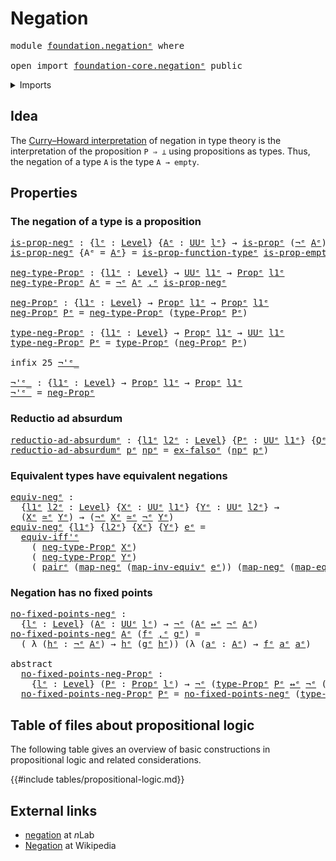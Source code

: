 # Negation

<pre class="Agda"><a id="21" class="Keyword">module</a> <a id="28" href="foundation.negation%25E1%25B5%2589.html" class="Module">foundation.negationᵉ</a> <a id="49" class="Keyword">where</a>

<a id="56" class="Keyword">open</a> <a id="61" class="Keyword">import</a> <a id="68" href="foundation-core.negation%25E1%25B5%2589.html" class="Module">foundation-core.negationᵉ</a> <a id="94" class="Keyword">public</a>
</pre>
<details><summary>Imports</summary>

<pre class="Agda"><a id="151" class="Keyword">open</a> <a id="156" class="Keyword">import</a> <a id="163" href="foundation.dependent-pair-types%25E1%25B5%2589.html" class="Module">foundation.dependent-pair-typesᵉ</a>
<a id="196" class="Keyword">open</a> <a id="201" class="Keyword">import</a> <a id="208" href="foundation.logical-equivalences%25E1%25B5%2589.html" class="Module">foundation.logical-equivalencesᵉ</a>
<a id="241" class="Keyword">open</a> <a id="246" class="Keyword">import</a> <a id="253" href="foundation.universe-levels%25E1%25B5%2589.html" class="Module">foundation.universe-levelsᵉ</a>

<a id="282" class="Keyword">open</a> <a id="287" class="Keyword">import</a> <a id="294" href="foundation-core.empty-types%25E1%25B5%2589.html" class="Module">foundation-core.empty-typesᵉ</a>
<a id="323" class="Keyword">open</a> <a id="328" class="Keyword">import</a> <a id="335" href="foundation-core.equivalences%25E1%25B5%2589.html" class="Module">foundation-core.equivalencesᵉ</a>
<a id="365" class="Keyword">open</a> <a id="370" class="Keyword">import</a> <a id="377" href="foundation-core.propositions%25E1%25B5%2589.html" class="Module">foundation-core.propositionsᵉ</a>
</pre>
</details>

## Idea

The
[Curry–Howard interpretation](https://en.wikipedia.org/wiki/Curry–Howard_correspondence)
of negation in type theory is the interpretation of the proposition `P ⇒ ⊥`
using propositions as types. Thus, the negation of a type `A` is the type
`A → empty`.

## Properties

### The negation of a type is a proposition

<pre class="Agda"><a id="is-prop-negᵉ"></a><a id="758" href="foundation.negation%25E1%25B5%2589.html#758" class="Function">is-prop-negᵉ</a> <a id="771" class="Symbol">:</a> <a id="773" class="Symbol">{</a><a id="774" href="foundation.negation%25E1%25B5%2589.html#774" class="Bound">lᵉ</a> <a id="777" class="Symbol">:</a> <a id="779" href="Agda.Primitive.html#742" class="Postulate">Level</a><a id="784" class="Symbol">}</a> <a id="786" class="Symbol">{</a><a id="787" href="foundation.negation%25E1%25B5%2589.html#787" class="Bound">Aᵉ</a> <a id="790" class="Symbol">:</a> <a id="792" href="Agda.Primitive.html#429" class="Primitive">UUᵉ</a> <a id="796" href="foundation.negation%25E1%25B5%2589.html#774" class="Bound">lᵉ</a><a id="798" class="Symbol">}</a> <a id="800" class="Symbol">→</a> <a id="802" href="foundation-core.propositions%25E1%25B5%2589.html#1041" class="Function">is-propᵉ</a> <a id="811" class="Symbol">(</a><a id="812" href="foundation-core.negation%25E1%25B5%2589.html#599" class="Function Operator">¬ᵉ</a> <a id="815" href="foundation.negation%25E1%25B5%2589.html#787" class="Bound">Aᵉ</a><a id="817" class="Symbol">)</a>
<a id="819" href="foundation.negation%25E1%25B5%2589.html#758" class="Function">is-prop-negᵉ</a> <a id="832" class="Symbol">{</a><a id="833" class="Argument">Aᵉ</a> <a id="836" class="Symbol">=</a> <a id="838" href="foundation.negation%25E1%25B5%2589.html#838" class="Bound">Aᵉ</a><a id="840" class="Symbol">}</a> <a id="842" class="Symbol">=</a> <a id="844" href="foundation-core.propositions%25E1%25B5%2589.html#7503" class="Function">is-prop-function-typeᵉ</a> <a id="867" href="foundation-core.empty-types%25E1%25B5%2589.html#2533" class="Function">is-prop-emptyᵉ</a>

<a id="neg-type-Propᵉ"></a><a id="883" href="foundation.negation%25E1%25B5%2589.html#883" class="Function">neg-type-Propᵉ</a> <a id="898" class="Symbol">:</a> <a id="900" class="Symbol">{</a><a id="901" href="foundation.negation%25E1%25B5%2589.html#901" class="Bound">l1ᵉ</a> <a id="905" class="Symbol">:</a> <a id="907" href="Agda.Primitive.html#742" class="Postulate">Level</a><a id="912" class="Symbol">}</a> <a id="914" class="Symbol">→</a> <a id="916" href="Agda.Primitive.html#429" class="Primitive">UUᵉ</a> <a id="920" href="foundation.negation%25E1%25B5%2589.html#901" class="Bound">l1ᵉ</a> <a id="924" class="Symbol">→</a> <a id="926" href="foundation-core.propositions%25E1%25B5%2589.html#1181" class="Function">Propᵉ</a> <a id="932" href="foundation.negation%25E1%25B5%2589.html#901" class="Bound">l1ᵉ</a>
<a id="936" href="foundation.negation%25E1%25B5%2589.html#883" class="Function">neg-type-Propᵉ</a> <a id="951" href="foundation.negation%25E1%25B5%2589.html#951" class="Bound">Aᵉ</a> <a id="954" class="Symbol">=</a> <a id="956" href="foundation-core.negation%25E1%25B5%2589.html#599" class="Function Operator">¬ᵉ</a> <a id="959" href="foundation.negation%25E1%25B5%2589.html#951" class="Bound">Aᵉ</a> <a id="962" href="foundation.dependent-pair-types%25E1%25B5%2589.html#788" class="InductiveConstructor Operator">,ᵉ</a> <a id="965" href="foundation.negation%25E1%25B5%2589.html#758" class="Function">is-prop-negᵉ</a>

<a id="neg-Propᵉ"></a><a id="979" href="foundation.negation%25E1%25B5%2589.html#979" class="Function">neg-Propᵉ</a> <a id="989" class="Symbol">:</a> <a id="991" class="Symbol">{</a><a id="992" href="foundation.negation%25E1%25B5%2589.html#992" class="Bound">l1ᵉ</a> <a id="996" class="Symbol">:</a> <a id="998" href="Agda.Primitive.html#742" class="Postulate">Level</a><a id="1003" class="Symbol">}</a> <a id="1005" class="Symbol">→</a> <a id="1007" href="foundation-core.propositions%25E1%25B5%2589.html#1181" class="Function">Propᵉ</a> <a id="1013" href="foundation.negation%25E1%25B5%2589.html#992" class="Bound">l1ᵉ</a> <a id="1017" class="Symbol">→</a> <a id="1019" href="foundation-core.propositions%25E1%25B5%2589.html#1181" class="Function">Propᵉ</a> <a id="1025" href="foundation.negation%25E1%25B5%2589.html#992" class="Bound">l1ᵉ</a>
<a id="1029" href="foundation.negation%25E1%25B5%2589.html#979" class="Function">neg-Propᵉ</a> <a id="1039" href="foundation.negation%25E1%25B5%2589.html#1039" class="Bound">Pᵉ</a> <a id="1042" class="Symbol">=</a> <a id="1044" href="foundation.negation%25E1%25B5%2589.html#883" class="Function">neg-type-Propᵉ</a> <a id="1059" class="Symbol">(</a><a id="1060" href="foundation-core.propositions%25E1%25B5%2589.html#1288" class="Function">type-Propᵉ</a> <a id="1071" href="foundation.negation%25E1%25B5%2589.html#1039" class="Bound">Pᵉ</a><a id="1073" class="Symbol">)</a>

<a id="type-neg-Propᵉ"></a><a id="1076" href="foundation.negation%25E1%25B5%2589.html#1076" class="Function">type-neg-Propᵉ</a> <a id="1091" class="Symbol">:</a> <a id="1093" class="Symbol">{</a><a id="1094" href="foundation.negation%25E1%25B5%2589.html#1094" class="Bound">l1ᵉ</a> <a id="1098" class="Symbol">:</a> <a id="1100" href="Agda.Primitive.html#742" class="Postulate">Level</a><a id="1105" class="Symbol">}</a> <a id="1107" class="Symbol">→</a> <a id="1109" href="foundation-core.propositions%25E1%25B5%2589.html#1181" class="Function">Propᵉ</a> <a id="1115" href="foundation.negation%25E1%25B5%2589.html#1094" class="Bound">l1ᵉ</a> <a id="1119" class="Symbol">→</a> <a id="1121" href="Agda.Primitive.html#429" class="Primitive">UUᵉ</a> <a id="1125" href="foundation.negation%25E1%25B5%2589.html#1094" class="Bound">l1ᵉ</a>
<a id="1129" href="foundation.negation%25E1%25B5%2589.html#1076" class="Function">type-neg-Propᵉ</a> <a id="1144" href="foundation.negation%25E1%25B5%2589.html#1144" class="Bound">Pᵉ</a> <a id="1147" class="Symbol">=</a> <a id="1149" href="foundation-core.propositions%25E1%25B5%2589.html#1288" class="Function">type-Propᵉ</a> <a id="1160" class="Symbol">(</a><a id="1161" href="foundation.negation%25E1%25B5%2589.html#979" class="Function">neg-Propᵉ</a> <a id="1171" href="foundation.negation%25E1%25B5%2589.html#1144" class="Bound">Pᵉ</a><a id="1173" class="Symbol">)</a>

<a id="1176" class="Keyword">infix</a> <a id="1182" class="Number">25</a> <a id="1185" href="foundation.negation%25E1%25B5%2589.html#1191" class="Function Operator">¬&#39;ᵉ_</a>

<a id="¬&#39;ᵉ_"></a><a id="1191" href="foundation.negation%25E1%25B5%2589.html#1191" class="Function Operator">¬&#39;ᵉ_</a> <a id="1196" class="Symbol">:</a> <a id="1198" class="Symbol">{</a><a id="1199" href="foundation.negation%25E1%25B5%2589.html#1199" class="Bound">l1ᵉ</a> <a id="1203" class="Symbol">:</a> <a id="1205" href="Agda.Primitive.html#742" class="Postulate">Level</a><a id="1210" class="Symbol">}</a> <a id="1212" class="Symbol">→</a> <a id="1214" href="foundation-core.propositions%25E1%25B5%2589.html#1181" class="Function">Propᵉ</a> <a id="1220" href="foundation.negation%25E1%25B5%2589.html#1199" class="Bound">l1ᵉ</a> <a id="1224" class="Symbol">→</a> <a id="1226" href="foundation-core.propositions%25E1%25B5%2589.html#1181" class="Function">Propᵉ</a> <a id="1232" href="foundation.negation%25E1%25B5%2589.html#1199" class="Bound">l1ᵉ</a>
<a id="1236" href="foundation.negation%25E1%25B5%2589.html#1191" class="Function Operator">¬&#39;ᵉ_</a> <a id="1241" class="Symbol">=</a> <a id="1243" href="foundation.negation%25E1%25B5%2589.html#979" class="Function">neg-Propᵉ</a>
</pre>
### Reductio ad absurdum

<pre class="Agda"><a id="reductio-ad-absurdumᵉ"></a><a id="1292" href="foundation.negation%25E1%25B5%2589.html#1292" class="Function">reductio-ad-absurdumᵉ</a> <a id="1314" class="Symbol">:</a> <a id="1316" class="Symbol">{</a><a id="1317" href="foundation.negation%25E1%25B5%2589.html#1317" class="Bound">l1ᵉ</a> <a id="1321" href="foundation.negation%25E1%25B5%2589.html#1321" class="Bound">l2ᵉ</a> <a id="1325" class="Symbol">:</a> <a id="1327" href="Agda.Primitive.html#742" class="Postulate">Level</a><a id="1332" class="Symbol">}</a> <a id="1334" class="Symbol">{</a><a id="1335" href="foundation.negation%25E1%25B5%2589.html#1335" class="Bound">Pᵉ</a> <a id="1338" class="Symbol">:</a> <a id="1340" href="Agda.Primitive.html#429" class="Primitive">UUᵉ</a> <a id="1344" href="foundation.negation%25E1%25B5%2589.html#1317" class="Bound">l1ᵉ</a><a id="1347" class="Symbol">}</a> <a id="1349" class="Symbol">{</a><a id="1350" href="foundation.negation%25E1%25B5%2589.html#1350" class="Bound">Qᵉ</a> <a id="1353" class="Symbol">:</a> <a id="1355" href="Agda.Primitive.html#429" class="Primitive">UUᵉ</a> <a id="1359" href="foundation.negation%25E1%25B5%2589.html#1321" class="Bound">l2ᵉ</a><a id="1362" class="Symbol">}</a> <a id="1364" class="Symbol">→</a> <a id="1366" href="foundation.negation%25E1%25B5%2589.html#1335" class="Bound">Pᵉ</a> <a id="1369" class="Symbol">→</a> <a id="1371" href="foundation-core.negation%25E1%25B5%2589.html#599" class="Function Operator">¬ᵉ</a> <a id="1374" href="foundation.negation%25E1%25B5%2589.html#1335" class="Bound">Pᵉ</a> <a id="1377" class="Symbol">→</a> <a id="1379" href="foundation.negation%25E1%25B5%2589.html#1350" class="Bound">Qᵉ</a>
<a id="1382" href="foundation.negation%25E1%25B5%2589.html#1292" class="Function">reductio-ad-absurdumᵉ</a> <a id="1404" href="foundation.negation%25E1%25B5%2589.html#1404" class="Bound">pᵉ</a> <a id="1407" href="foundation.negation%25E1%25B5%2589.html#1407" class="Bound">npᵉ</a> <a id="1411" class="Symbol">=</a> <a id="1413" href="foundation-core.empty-types%25E1%25B5%2589.html#927" class="Function">ex-falsoᵉ</a> <a id="1423" class="Symbol">(</a><a id="1424" href="foundation.negation%25E1%25B5%2589.html#1407" class="Bound">npᵉ</a> <a id="1428" href="foundation.negation%25E1%25B5%2589.html#1404" class="Bound">pᵉ</a><a id="1430" class="Symbol">)</a>
</pre>
### Equivalent types have equivalent negations

<pre class="Agda"><a id="equiv-negᵉ"></a><a id="1493" href="foundation.negation%25E1%25B5%2589.html#1493" class="Function">equiv-negᵉ</a> <a id="1504" class="Symbol">:</a>
  <a id="1508" class="Symbol">{</a><a id="1509" href="foundation.negation%25E1%25B5%2589.html#1509" class="Bound">l1ᵉ</a> <a id="1513" href="foundation.negation%25E1%25B5%2589.html#1513" class="Bound">l2ᵉ</a> <a id="1517" class="Symbol">:</a> <a id="1519" href="Agda.Primitive.html#742" class="Postulate">Level</a><a id="1524" class="Symbol">}</a> <a id="1526" class="Symbol">{</a><a id="1527" href="foundation.negation%25E1%25B5%2589.html#1527" class="Bound">Xᵉ</a> <a id="1530" class="Symbol">:</a> <a id="1532" href="Agda.Primitive.html#429" class="Primitive">UUᵉ</a> <a id="1536" href="foundation.negation%25E1%25B5%2589.html#1509" class="Bound">l1ᵉ</a><a id="1539" class="Symbol">}</a> <a id="1541" class="Symbol">{</a><a id="1542" href="foundation.negation%25E1%25B5%2589.html#1542" class="Bound">Yᵉ</a> <a id="1545" class="Symbol">:</a> <a id="1547" href="Agda.Primitive.html#429" class="Primitive">UUᵉ</a> <a id="1551" href="foundation.negation%25E1%25B5%2589.html#1513" class="Bound">l2ᵉ</a><a id="1554" class="Symbol">}</a> <a id="1556" class="Symbol">→</a>
  <a id="1560" class="Symbol">(</a><a id="1561" href="foundation.negation%25E1%25B5%2589.html#1527" class="Bound">Xᵉ</a> <a id="1564" href="foundation-core.equivalences%25E1%25B5%2589.html#2662" class="Function Operator">≃ᵉ</a> <a id="1567" href="foundation.negation%25E1%25B5%2589.html#1542" class="Bound">Yᵉ</a><a id="1569" class="Symbol">)</a> <a id="1571" class="Symbol">→</a> <a id="1573" class="Symbol">(</a><a id="1574" href="foundation-core.negation%25E1%25B5%2589.html#599" class="Function Operator">¬ᵉ</a> <a id="1577" href="foundation.negation%25E1%25B5%2589.html#1527" class="Bound">Xᵉ</a> <a id="1580" href="foundation-core.equivalences%25E1%25B5%2589.html#2662" class="Function Operator">≃ᵉ</a> <a id="1583" href="foundation-core.negation%25E1%25B5%2589.html#599" class="Function Operator">¬ᵉ</a> <a id="1586" href="foundation.negation%25E1%25B5%2589.html#1542" class="Bound">Yᵉ</a><a id="1588" class="Symbol">)</a>
<a id="1590" href="foundation.negation%25E1%25B5%2589.html#1493" class="Function">equiv-negᵉ</a> <a id="1601" class="Symbol">{</a><a id="1602" href="foundation.negation%25E1%25B5%2589.html#1602" class="Bound">l1ᵉ</a><a id="1605" class="Symbol">}</a> <a id="1607" class="Symbol">{</a><a id="1608" href="foundation.negation%25E1%25B5%2589.html#1608" class="Bound">l2ᵉ</a><a id="1611" class="Symbol">}</a> <a id="1613" class="Symbol">{</a><a id="1614" href="foundation.negation%25E1%25B5%2589.html#1614" class="Bound">Xᵉ</a><a id="1616" class="Symbol">}</a> <a id="1618" class="Symbol">{</a><a id="1619" href="foundation.negation%25E1%25B5%2589.html#1619" class="Bound">Yᵉ</a><a id="1621" class="Symbol">}</a> <a id="1623" href="foundation.negation%25E1%25B5%2589.html#1623" class="Bound">eᵉ</a> <a id="1626" class="Symbol">=</a>
  <a id="1630" href="foundation.logical-equivalences%25E1%25B5%2589.html#5652" class="Function">equiv-iff&#39;ᵉ</a>
    <a id="1646" class="Symbol">(</a> <a id="1648" href="foundation.negation%25E1%25B5%2589.html#883" class="Function">neg-type-Propᵉ</a> <a id="1663" href="foundation.negation%25E1%25B5%2589.html#1614" class="Bound">Xᵉ</a><a id="1665" class="Symbol">)</a>
    <a id="1671" class="Symbol">(</a> <a id="1673" href="foundation.negation%25E1%25B5%2589.html#883" class="Function">neg-type-Propᵉ</a> <a id="1688" href="foundation.negation%25E1%25B5%2589.html#1619" class="Bound">Yᵉ</a><a id="1690" class="Symbol">)</a>
    <a id="1696" class="Symbol">(</a> <a id="1698" href="foundation.dependent-pair-types%25E1%25B5%2589.html#679" class="InductiveConstructor">pairᵉ</a> <a id="1704" class="Symbol">(</a><a id="1705" href="foundation-core.negation%25E1%25B5%2589.html#657" class="Function">map-negᵉ</a> <a id="1714" class="Symbol">(</a><a id="1715" href="foundation-core.equivalences%25E1%25B5%2589.html#8521" class="Function">map-inv-equivᵉ</a> <a id="1730" href="foundation.negation%25E1%25B5%2589.html#1623" class="Bound">eᵉ</a><a id="1732" class="Symbol">))</a> <a id="1735" class="Symbol">(</a><a id="1736" href="foundation-core.negation%25E1%25B5%2589.html#657" class="Function">map-negᵉ</a> <a id="1745" class="Symbol">(</a><a id="1746" href="foundation-core.equivalences%25E1%25B5%2589.html#2892" class="Function">map-equivᵉ</a> <a id="1757" href="foundation.negation%25E1%25B5%2589.html#1623" class="Bound">eᵉ</a><a id="1759" class="Symbol">)))</a>
</pre>
### Negation has no fixed points

<pre class="Agda"><a id="no-fixed-points-negᵉ"></a><a id="1810" href="foundation.negation%25E1%25B5%2589.html#1810" class="Function">no-fixed-points-negᵉ</a> <a id="1831" class="Symbol">:</a>
  <a id="1835" class="Symbol">{</a><a id="1836" href="foundation.negation%25E1%25B5%2589.html#1836" class="Bound">lᵉ</a> <a id="1839" class="Symbol">:</a> <a id="1841" href="Agda.Primitive.html#742" class="Postulate">Level</a><a id="1846" class="Symbol">}</a> <a id="1848" class="Symbol">(</a><a id="1849" href="foundation.negation%25E1%25B5%2589.html#1849" class="Bound">Aᵉ</a> <a id="1852" class="Symbol">:</a> <a id="1854" href="Agda.Primitive.html#429" class="Primitive">UUᵉ</a> <a id="1858" href="foundation.negation%25E1%25B5%2589.html#1836" class="Bound">lᵉ</a><a id="1860" class="Symbol">)</a> <a id="1862" class="Symbol">→</a> <a id="1864" href="foundation-core.negation%25E1%25B5%2589.html#599" class="Function Operator">¬ᵉ</a> <a id="1867" class="Symbol">(</a><a id="1868" href="foundation.negation%25E1%25B5%2589.html#1849" class="Bound">Aᵉ</a> <a id="1871" href="foundation.logical-equivalences%25E1%25B5%2589.html#2190" class="Function Operator">↔ᵉ</a> <a id="1874" href="foundation-core.negation%25E1%25B5%2589.html#599" class="Function Operator">¬ᵉ</a> <a id="1877" href="foundation.negation%25E1%25B5%2589.html#1849" class="Bound">Aᵉ</a><a id="1879" class="Symbol">)</a>
<a id="1881" href="foundation.negation%25E1%25B5%2589.html#1810" class="Function">no-fixed-points-negᵉ</a> <a id="1902" href="foundation.negation%25E1%25B5%2589.html#1902" class="Bound">Aᵉ</a> <a id="1905" class="Symbol">(</a><a id="1906" href="foundation.negation%25E1%25B5%2589.html#1906" class="Bound">fᵉ</a> <a id="1909" href="foundation.dependent-pair-types%25E1%25B5%2589.html#788" class="InductiveConstructor Operator">,ᵉ</a> <a id="1912" href="foundation.negation%25E1%25B5%2589.html#1912" class="Bound">gᵉ</a><a id="1914" class="Symbol">)</a> <a id="1916" class="Symbol">=</a>
  <a id="1920" class="Symbol">(</a> <a id="1922" class="Symbol">λ</a> <a id="1924" class="Symbol">(</a><a id="1925" href="foundation.negation%25E1%25B5%2589.html#1925" class="Bound">hᵉ</a> <a id="1928" class="Symbol">:</a> <a id="1930" href="foundation-core.negation%25E1%25B5%2589.html#599" class="Function Operator">¬ᵉ</a> <a id="1933" href="foundation.negation%25E1%25B5%2589.html#1902" class="Bound">Aᵉ</a><a id="1935" class="Symbol">)</a> <a id="1937" class="Symbol">→</a> <a id="1939" href="foundation.negation%25E1%25B5%2589.html#1925" class="Bound">hᵉ</a> <a id="1942" class="Symbol">(</a><a id="1943" href="foundation.negation%25E1%25B5%2589.html#1912" class="Bound">gᵉ</a> <a id="1946" href="foundation.negation%25E1%25B5%2589.html#1925" class="Bound">hᵉ</a><a id="1948" class="Symbol">))</a> <a id="1951" class="Symbol">(λ</a> <a id="1954" class="Symbol">(</a><a id="1955" href="foundation.negation%25E1%25B5%2589.html#1955" class="Bound">aᵉ</a> <a id="1958" class="Symbol">:</a> <a id="1960" href="foundation.negation%25E1%25B5%2589.html#1902" class="Bound">Aᵉ</a><a id="1962" class="Symbol">)</a> <a id="1964" class="Symbol">→</a> <a id="1966" href="foundation.negation%25E1%25B5%2589.html#1906" class="Bound">fᵉ</a> <a id="1969" href="foundation.negation%25E1%25B5%2589.html#1955" class="Bound">aᵉ</a> <a id="1972" href="foundation.negation%25E1%25B5%2589.html#1955" class="Bound">aᵉ</a><a id="1974" class="Symbol">)</a>

<a id="1977" class="Keyword">abstract</a>
  <a id="no-fixed-points-neg-Propᵉ"></a><a id="1988" href="foundation.negation%25E1%25B5%2589.html#1988" class="Function">no-fixed-points-neg-Propᵉ</a> <a id="2014" class="Symbol">:</a>
    <a id="2020" class="Symbol">{</a><a id="2021" href="foundation.negation%25E1%25B5%2589.html#2021" class="Bound">lᵉ</a> <a id="2024" class="Symbol">:</a> <a id="2026" href="Agda.Primitive.html#742" class="Postulate">Level</a><a id="2031" class="Symbol">}</a> <a id="2033" class="Symbol">(</a><a id="2034" href="foundation.negation%25E1%25B5%2589.html#2034" class="Bound">Pᵉ</a> <a id="2037" class="Symbol">:</a> <a id="2039" href="foundation-core.propositions%25E1%25B5%2589.html#1181" class="Function">Propᵉ</a> <a id="2045" href="foundation.negation%25E1%25B5%2589.html#2021" class="Bound">lᵉ</a><a id="2047" class="Symbol">)</a> <a id="2049" class="Symbol">→</a> <a id="2051" href="foundation-core.negation%25E1%25B5%2589.html#599" class="Function Operator">¬ᵉ</a> <a id="2054" class="Symbol">(</a><a id="2055" href="foundation-core.propositions%25E1%25B5%2589.html#1288" class="Function">type-Propᵉ</a> <a id="2066" href="foundation.negation%25E1%25B5%2589.html#2034" class="Bound">Pᵉ</a> <a id="2069" href="foundation.logical-equivalences%25E1%25B5%2589.html#2190" class="Function Operator">↔ᵉ</a> <a id="2072" href="foundation-core.negation%25E1%25B5%2589.html#599" class="Function Operator">¬ᵉ</a> <a id="2075" class="Symbol">(</a><a id="2076" href="foundation-core.propositions%25E1%25B5%2589.html#1288" class="Function">type-Propᵉ</a> <a id="2087" href="foundation.negation%25E1%25B5%2589.html#2034" class="Bound">Pᵉ</a><a id="2089" class="Symbol">))</a>
  <a id="2094" href="foundation.negation%25E1%25B5%2589.html#1988" class="Function">no-fixed-points-neg-Propᵉ</a> <a id="2120" href="foundation.negation%25E1%25B5%2589.html#2120" class="Bound">Pᵉ</a> <a id="2123" class="Symbol">=</a> <a id="2125" href="foundation.negation%25E1%25B5%2589.html#1810" class="Function">no-fixed-points-negᵉ</a> <a id="2146" class="Symbol">(</a><a id="2147" href="foundation-core.propositions%25E1%25B5%2589.html#1288" class="Function">type-Propᵉ</a> <a id="2158" href="foundation.negation%25E1%25B5%2589.html#2120" class="Bound">Pᵉ</a><a id="2160" class="Symbol">)</a>
</pre>
## Table of files about propositional logic

The following table gives an overview of basic constructions in propositional
logic and related considerations.

{{#include tables/propositional-logic.md}}

## External links

- [negation](https://ncatlab.org/nlab/show/negation) at $n$Lab
- [Negation](https://en.wikipedia.org/wiki/Negation) at Wikipedia